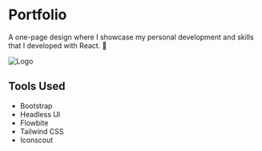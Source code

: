 # Portfolio

A one-page design where I showcase my personal development and skills that I developed with React. <g-emoji class="g-emoji" alias="rocket" fallback-src="https://github.githubassets.com/images/icons/emoji/unicode/1f680.png">🚀</g-emoji>


![Logo](https://reactjs.org/logo-180x180.png)

    
## Tools Used

- Bootstrap
- Headless UI
- Flowbite 
- Tailwind CSS
- Iconscout

  





